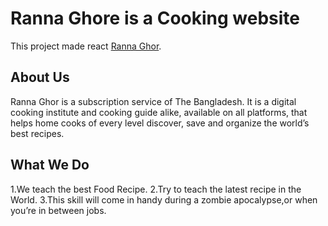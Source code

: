 # Ranna Ghore is a Cooking website

This project made react [Ranna Ghor](https://ranna-ghor.netlify.app/).

## About Us
Ranna Ghor is a subscription service of The Bangladesh. It is a digital cooking institute and cooking guide alike, available on all platforms, that helps home cooks of every level discover, save and organize the world’s best recipes.

## What We Do
1.We teach the best Food Recipe.
2.Try to teach the latest recipe in the World.
3.This skill will come in handy during a zombie apocalypse,or when you’re in between jobs.



